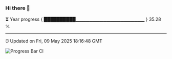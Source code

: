 ### Hi there 👋

⏳ Year progress { ██████████▁▁▁▁▁▁▁▁▁▁▁▁▁▁▁▁▁▁▁▁ } 35.28 %

---

⏰ Updated on Fri, 09 May 2025 18:16:48 GMT

![Progress Bar CI](https://github.com/code-lakshay/GitHub-Actions-Demo/workflows/Progress%20Bar%20CI/badge.svg)
